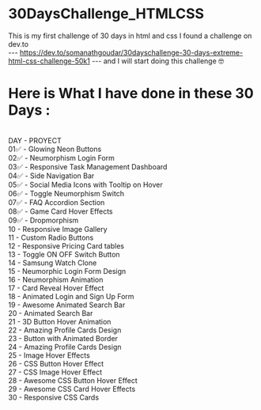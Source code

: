 # 30DaysChallenge_HTMLCSS
This is my first challenge of 30 days in html and css
I found a challenge on dev.to  
--- https://dev.to/somanathgoudar/30dayschallenge-30-days-extreme-html-css-challenge-50k1  --- 
and I will start doing this challenge 🤓

 
#  Here is What I have done in these 30 Days : 
<br> DAY -  PROYECT
<br>01✅ - Glowing Neon Buttons
<br>02✅ - Neumorphism Login Form
<br>03✅ - Responsive Task Management Dashboard
<br>04✅ - Side Navigation Bar
<br>05✅ - Social Media Icons with Tooltip on Hover
<br>06✅ - Toggle Neumorphism Switch
<br>07✅ - FAQ Accordion Section
<br>08✅ - Game Card Hover Effects
<br>09✅ - Dropmorphism
<br>10 - Responsive Image Gallery
<br>11 - Custom Radio Buttons
<br>12 - Responsive Pricing Card tables
<br>13 - Toggle ON OFF Switch Button
<br>14 - Samsung Watch Clone
<br>15 - Neumorphic Login Form Design
<br>16 - Neumorphism Animation
<br>17 - Card Reveal Hover Effect
<br>18 - Animated Login and Sign Up Form
<br>19 - Awesome Animated Search Bar
<br>20 - Animated Search Bar
<br>21 - 3D Button Hover Animation
<br>22 - Amazing Profile Cards Design
<br>23 - Button with Animated Border
<br>24 - Amazing Profile Cards Design
<br>25 - Image Hover Effects
<br>26 - CSS Button Hover Effect
<br>27 - CSS Image Hover Effect
<br>28 - Awesome CSS Button Hover Effect
<br>29 - Awesome CSS Card Hover Effects
<br>30 - Responsive CSS Cards
